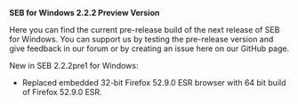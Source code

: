 **SEB for Windows 2.2.2 Preview Version**

Here you can find the current pre-release build of the next release of SEB for Windows. You can support us by testing the pre-release version and give feedback in our forum or by creating an issue here on our GitHub page.

New in SEB 2.2.2pre1 for Windows:

- Replaced embedded 32-bit Firefox 52.9.0 ESR browser with 64 bit build of Firefox 52.9.0 ESR.
